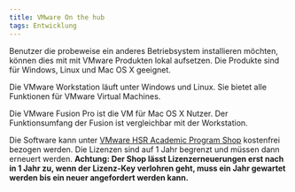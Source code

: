 ```yaml
---
title: VMware On the hub
tags: Entwicklung
---
```


Benutzer die probeweise ein anderes Betriebsystem installieren möchten, können dies mit mit VMware Produkten lokal aufsetzen. Die Produkte sind für Windows, Linux und Mac OS X geeignet.

Die VMware Workstation läuft unter Windows und Linux. Sie bietet alle Funktionen für VMware Virtual Machines.

Die VMware Fusion Pro ist die VM für Mac OS X Nutzer. Der Funktionsumfang der Fusion ist vergleichbar mit der Workstation.

Die Software kann unter 
[VMware HSR Academic Program Shop](http://e5.onthehub.com/d.ashx?s=4cy1xn3hb5) kostenfrei bezogen werden. Die Lizenzen
sind auf 1 Jahr begrenzt und müssen dann erneuert werden. 
**Achtung: Der Shop lässt Lizenzerneuerungen erst nach in 1 Jahr zu, wenn der Lizenz-Key verlohren geht, muss ein Jahr gewartet werden bis ein neuer angefordert werden kann.**
